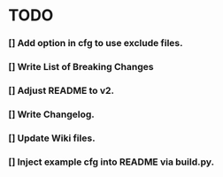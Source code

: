 



# TODO


### [] Add option in cfg to use exclude files.
### [] Write List of Breaking Changes
### [] Adjust README to v2.
### [] Write Changelog.
### [] Update Wiki files.
### [] Inject example cfg into README via build.py.

